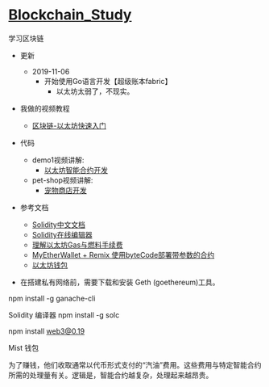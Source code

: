# [Blockchain_Study](https://github.com/makelove/Blockchain_Study)
学习区块链

- 更新
    - 2019-11-06
        - 开始使用Go语言开发【超级账本fabric】
            - 以太坊太弱了，不现实。

- 我做的视频教程
    - [区块链-以太坊快速入门](https://www.bilibili.com/video/av56674737/)

- 代码
    - demo1视频讲解:
        - [以太坊智能合约开发](https://www.bilibili.com/video/av27062964/?p=5)
    - pet-shop视频讲解:
        - [宠物商店开发](https://www.bilibili.com/video/av27062964/?p=7)

- 参考文档
    - [Solidity中文文档](https://solidity-cn.readthedocs.io/zh/develop/index.html)
    - [Solidity在线编辑器](https://remix.ethereum.org)
    - [理解以太坊Gas与燃料手续费](https://ether.mochain.info/basic/ethereum/gas.html)
    - [MyEtherWallet + Remix 使用byteCode部署带参数的合约](https://www.jianshu.com/p/0e68faf21cd4)
    - [以太坊钱包](https://www.myetherwallet.com/)

- 在搭建私有网络前，需要下载和安装 Geth (goethereum)工具。

npm install -g ganache-cli

Solidity 编译器
npm install -g solc

npm install web3@0.19

Mist 钱包




为了赚钱，他们收取通常以代币形式支付的“汽油”费用。这些费用与特定智能合约所需的处理量有关。逻辑是，智能合约越复杂，处理起来越昂贵。    